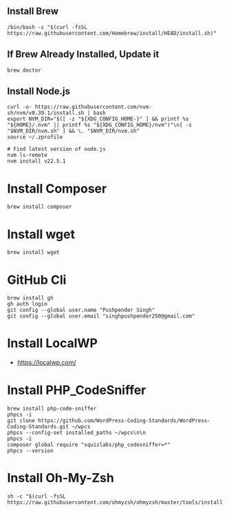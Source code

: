 ## Install Brew 
```
/bin/bash -c "$(curl -fsSL https://raw.githubusercontent.com/Homebrew/install/HEAD/install.sh)"
```

## If Brew Already Installed, Update it
```
brew doctor
```

## Install Node.js
```
curl -o- https://raw.githubusercontent.com/nvm-sh/nvm/v0.39.1/install.sh | bash
export NVM_DIR="$([ -z "${XDG_CONFIG_HOME-}" ] && printf %s "${HOME}/.nvm" || printf %s "${XDG_CONFIG_HOME}/nvm")"\n[ -s "$NVM_DIR/nvm.sh" ] && \. "$NVM_DIR/nvm.sh"
source ~/.zprofile

# Find latest version of node.js 
nvm ls-remote
nvm install v22.5.1
```

# Install Composer 
```
brew install composer
```

# Install wget
```
brew install wget
```

# GitHub Cli
```
brew install gh
gh auth login
git config --global user.name "Pushpender Singh"
git config --global user.email "singhpushpender250@gmail.com"
```

# Install LocalWP
- https://localwp.com/

# Install PHP_CodeSniffer
```
brew install php-code-sniffer
phpcs -i
git clone https://github.com/WordPress-Coding-Standards/WordPress-Coding-Standards.git ~/wpcs
phpcs --config-set installed_paths ~/wpcs\n\n
phpcs -i
composer global require "squizlabs/php_codesniffer=*"
phpcs --version
```

# Install Oh-My-Zsh
```
sh -c "$(curl -fsSL https://raw.githubusercontent.com/ohmyzsh/ohmyzsh/master/tools/install.sh)"
```
